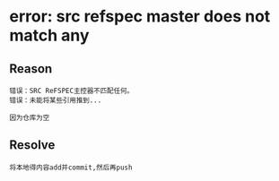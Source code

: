 <!--
 * @Author: Outsider
 * @Date: 2022-03-12 20:39:03
 * @LastEditors: Outsider
 * @LastEditTime: 2022-03-12 20:42:47
 * @Description: In User Settings Edit
 * @FilePath: \Notes\Solutions\Git\error src refspec.md
-->

# error: src refspec master does not match any

## Reason
    错误：SRC ReFSPEC主控器不匹配任何。
    错误：未能将某些引用推到...

    因为仓库为空

## Resolve
    将本地得内容add并commit,然后再push
